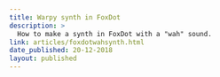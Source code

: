 ```yaml
---
title: Warpy synth in FoxDot
description: >
  How to make a synth in FoxDot with a "wah" sound.
link: articles/foxdotwahsynth.html
date_published: 20-12-2018
layout: published
---
```

